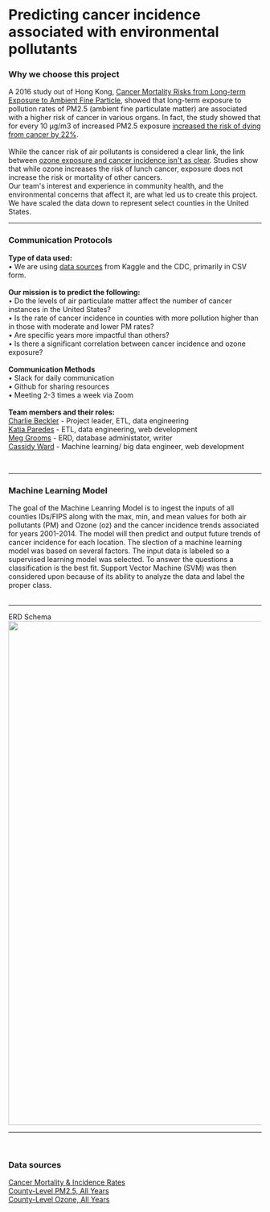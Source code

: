 # Predicting cancer incidence associated with environmental pollutants

  
 ### Why we choose this project

A 2016 study out of Hong Kong, <a href="https://aacrjournals.org/cebp/article/25/5/839/71066/Cancer-Mortality-Risks-from-Long-term-Exposure-to">Cancer Mortality Risks from Long-term Exposure to Ambient Fine Particle</a>,  showed that long-term exposure to pollution rates of PM2.5 (ambient fine particulate matter) are associated with a higher risk of cancer in various organs. In fact, the study showed that for every 10 µg/m3 of increased PM2.5 exposure <a href="https://www.aacr.org/patients-caregivers/progress-against-cancer/air-pollution-associated-cancer/">increased the risk of dying from cancer by 22%</a>.
<BR><BR>
While the cancer risk of air pollutants is considered a clear link, the link between <a href="https://www.nature.com/articles/s41370-019-0135-4">ozone exposure and cancer incidence isn't as clear</a>. Studies show that while ozone increases the risk of lunch cancer, exposure does not increase the risk or mortality of other cancers. 
<BR>
Our team's interest and experience in community health, and the environmental concerns that affect it, are what led us to create this project. We have scaled the data down to represent select counties in the United States.
<BR>
<HR>

  
### Communication Protocols
<strong>Type of data used:</strong><BR>
  • We are using <a href="#sources"> data sources</a> from Kaggle and the CDC, primarily in CSV form.
<BR><BR>
 <Strong> Our mission is to predict the following:</strong> <br>
• Do the levels of air particulate matter affect the number of cancer instances in the United States?
<BR>
• Is the rate of cancer incidence in counties with more pollution higher than in those with moderate and lower PM rates?
<BR>
• Are specific years more impactful than others?
<BR>
• Is there a significant correlation between cancer incidence and ozone exposure?
<BR><BR>
<strong>Communication Methods</strong>
<BR>
• Slack for daily communication
<BR>
• Github for sharing resources
<BR>
• Meeting 2-3 times a week via Zoom  
<BR>
<strong> Team members and their roles:</strong><Br>
<a href="https://github.com/cbeckler/final_project/tree/cb_etl">Charlie Beckler</a> - Project leader, ETL, data engineering
<BR>
 <a href="https://github.com/cbeckler/final_project/tree/kp_etl">Katia Paredes</a> - ETL, data engineering, web development
<BR>
 <a href="https://github.com/cbeckler/final_project/tree/mg_SQL">Meg Grooms</a> - ERD, database administator, writer
<BR>
 <a href="https://github.com/cbeckler/final_project/tree/cw_mlm"> Cassidy Ward</a> - Machine learning/ big data engineer, web development

<BR>
<HR>

### Machine Learning Model 
The goal of the Machine Leanring Model is to ingest the inputs of all counties IDs/FIPS along with the max, min, and mean values for both air pollutants (PM) and Ozone (oz) and the cancer incidence trends associated for years 2001-2014. The model will then predict and output future trends of cancer incidence for each location. The slection of a machine learning model was based on several factors. The input data is labeled so a supervised learning model was selected. To answer the questions a classification is the best fit. Support Vector Machine (SVM) was then considered upon because of its ability to analyze the data and label the proper class.
<BR><BR>
<HR>
ERD Schema
<img width = 1000 src="https://github.com/cbeckler/final_project/blob/mg_SQL/ERD/model_dataset_erd.png">
  
  
  
  
  
----
<a name="sources">
<BR>
  
  ### Data sources

<a href="https://www.kaggle.com/datasets/thedevastator/us-county-level-cancer-mortality-and-incidence-r?resource=download">Cancer Mortality & Incidence Rates</a>
<BR>
<a href="https://data.cdc.gov/Environmental-Health-Toxicology/Daily-PM2-5-Concentrations-All-County-2001-2016/7vdq-ztk9">County-Level PM2.5, All Years</a>
<BR>
 <a href="https://data.cdc.gov/Environmental-Health-Toxicology/Daily-County-Level-Ozone-Concentrations-2001-2016/kmf5-t9yc">County-Level Ozone, All Years</a>
<BR>

